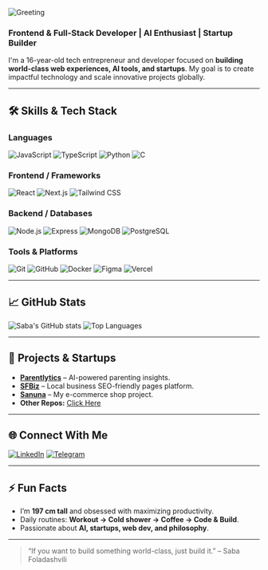 ![Greeting](https://img.shields.io/badge/Hi%20there!-Saba%20Foladashvili-ff69b4?style=for-the-badge)
### Frontend & Full-Stack Developer | AI Enthusiast | Startup Builder

I'm a 16-year-old tech entrepreneur and developer focused on **building world-class web experiences, AI tools, and startups**. My goal is to create impactful technology and scale innovative projects globally.

---

## 🛠 Skills & Tech Stack

### Languages
![JavaScript](https://img.shields.io/badge/JavaScript-F7DF1E?style=for-the-badge&logo=javascript&logoColor=black)
![TypeScript](https://img.shields.io/badge/TypeScript-3178C6?style=for-the-badge&logo=typescript&logoColor=white)
![Python](https://img.shields.io/badge/Python-3776AB?style=for-the-badge&logo=python&logoColor=white)
![C](https://img.shields.io/badge/C-00599C?style=for-the-badge&logo=c&logoColor=white)

### Frontend / Frameworks
![React](https://img.shields.io/badge/React-61DAFB?style=for-the-badge&logo=react&logoColor=white)
![Next.js](https://img.shields.io/badge/Next.js-000000?style=for-the-badge&logo=nextdotjs&logoColor=white)
![Tailwind CSS](https://img.shields.io/badge/Tailwind_CSS-06B6D4?style=for-the-badge&logo=tailwind-css&logoColor=white)

### Backend / Databases
![Node.js](https://img.shields.io/badge/Node.js-339933?style=for-the-badge&logo=node.js&logoColor=white)
![Express](https://img.shields.io/badge/Express-000000?style=for-the-badge&logo=express&logoColor=white)
![MongoDB](https://img.shields.io/badge/MongoDB-47A248?style=for-the-badge&logo=mongodb&logoColor=white)
![PostgreSQL](https://img.shields.io/badge/PostgreSQL-316192?style=for-the-badge&logo=postgresql&logoColor=white)

### Tools & Platforms
![Git](https://img.shields.io/badge/Git-F05032?style=for-the-badge&logo=git&logoColor=white)
![GitHub](https://img.shields.io/badge/GitHub-181717?style=for-the-badge&logo=github&logoColor=white)
![Docker](https://img.shields.io/badge/Docker-2496ED?style=for-the-badge&logo=docker&logoColor=white)
![Figma](https://img.shields.io/badge/Figma-F24E1E?style=for-the-badge&logo=figma&logoColor=white)
![Vercel](https://img.shields.io/badge/Vercel-000000?style=for-the-badge&logo=vercel&logoColor=white)

---

## 📈 GitHub Stats
![Saba's GitHub stats](https://github-readme-stats.vercel.app/api?username=SabaFoladashvili&show_icons=true&theme=radical)
![Top Languages](https://github-readme-stats.vercel.app/api/top-langs/?username=SabaFoladashvili&layout=compact&theme=radical)

---

## 🚀 Projects & Startups

- **[Parentlytics](https://github.com/SabaFoladashvili/Parentlytics)** – AI-powered parenting insights.
- **[SFBiz](https://github.com/SabaFoladashvili/SFBiz)** – Local business SEO-friendly pages platform.
- **[Sanuna](https://github.com/SabaFoladashvili/Sanuna)** – My e-commerce shop project.
- **Other Repos:** [Click Here](https://github.com/SabaFoladashvili?tab=repositories)

---

## 🌐 Connect With Me

[![LinkedIn](https://img.shields.io/badge/LinkedIn-0A66C2?style=for-the-badge&logo=linkedin&logoColor=white)](https://linkedin.com/in/sabafoladashvili) 
[![Telegram](https://img.shields.io/badge/Telegram-0088CC?style=for-the-badge&logo=telegram&logoColor=white)](https://t.me/SabaFoladashvili)

---

## ⚡ Fun Facts

- I’m **197 cm tall** and obsessed with maximizing productivity.  
- Daily routines: **Workout → Cold shower → Coffee → Code & Build**.  
- Passionate about **AI, startups, web dev, and philosophy**.  

---

> “If you want to build something world-class, just build it.” – Saba Foladashvili
